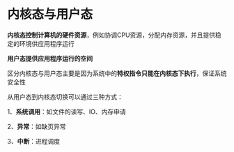 # 内核态与用户态

**内核态控制计算机的硬件资源**，例如协调CPU资源，分配内存资源，并且提供稳定的环境供应用程序运行

**用户态提供应用程序运行的空间**

区分内核态与用户态主要是因为系统中的**特权指令只能在内核态下执行**，保证系统安全性



从用户态到内核态切换可以通过三种方式：

1、**系统调用**：如文件的读写、IO、内存申请

2、**异常**：如缺页异常

3、**中断**：进程调度

